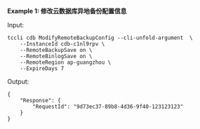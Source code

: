 **Example 1: 修改云数据库异地备份配置信息**



Input: 

```
tccli cdb ModifyRemoteBackupConfig --cli-unfold-argument  \
    --InstanceId cdb-c1nl9rpv \
    --RemoteBackupSave on \
    --RemoteBinlogSave on \
    --RemoteRegion ap-guangzhou \
    --ExpireDays 7
```

Output: 
```
{
    "Response": {
        "RequestId": "9d73ec37-89b8-4d36-9f40-123123123"
    }
}
```

